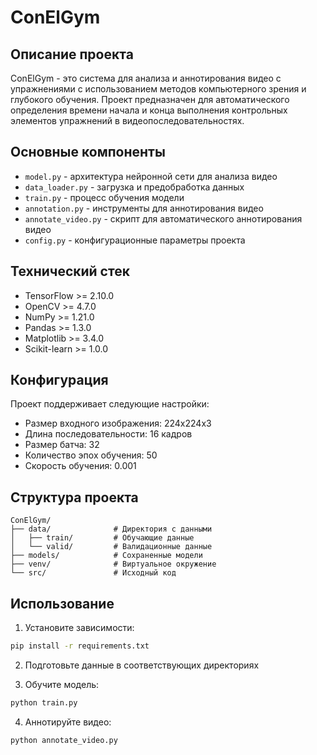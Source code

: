 # ConElGym

## Описание проекта
ConElGym - это система для анализа и аннотирования видео с упражнениями с использованием методов компьютерного зрения и глубокого обучения. Проект предназначен для автоматического определения времени начала и конца выполнения контрольных элементов упражнений в видеопоследовательностях.

## Основные компоненты
- `model.py` - архитектура нейронной сети для анализа видео
- `data_loader.py` - загрузка и предобработка данных
- `train.py` - процесс обучения модели
- `annotation.py` - инструменты для аннотирования видео
- `annotate_video.py` - скрипт для автоматического аннотирования видео
- `config.py` - конфигурационные параметры проекта

## Технический стек
- TensorFlow >= 2.10.0
- OpenCV >= 4.7.0
- NumPy >= 1.21.0
- Pandas >= 1.3.0
- Matplotlib >= 3.4.0
- Scikit-learn >= 1.0.0

## Конфигурация
Проект поддерживает следующие настройки:
- Размер входного изображения: 224x224x3
- Длина последовательности: 16 кадров
- Размер батча: 32
- Количество эпох обучения: 50
- Скорость обучения: 0.001

## Структура проекта
```
ConElGym/
├── data/              # Директория с данными
│   ├── train/         # Обучающие данные
│   └── valid/         # Валидационные данные
├── models/            # Сохраненные модели
├── venv/              # Виртуальное окружение
└── src/               # Исходный код
```

## Использование
1. Установите зависимости:
```bash
pip install -r requirements.txt
```

2. Подготовьте данные в соответствующих директориях

3. Обучите модель:
```bash
python train.py
```

4. Аннотируйте видео:
```bash
python annotate_video.py
```